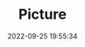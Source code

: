 ---
weight: 1
images:
- /images/edited/226.jpeg
title: Picture
date: 2022-09-25 19:55:34
tags: [luminarneo,work,ILCE7M3,42.0,dog]
---
